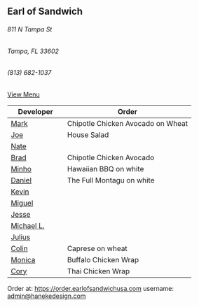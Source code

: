 ## Earl of Sandwich
###### 811 N Tampa St
###### Tampa, FL 33602
###### (813) 682-1037

[View Menu](https://www.earlofsandwichusa.com/menu/)

Developer     | Order
--------------|---------------------
[Mark](http://github.com/mark-smithtb)              | Chipotle Chicken Avocado on Wheat
[Joe](https://github.com/Montchat)                  | House Salad
[Nate](https://github.com/thunemn)                  | 
[Brad](https://github.com/bself)                    | Chipotle Chicken Avocado
[Minho](https://github.com/minhochoi)               | Hawaiian BBQ on white
[Daniel](https://github.come/dtartaglia)            | The Full Montagu on white
[Kevin]()                                           | 
[Miguel](https://github.com/MiguelBrito1086)        |         
[Jesse](https://github.com/jessecurry)              | 
[Michael L.]()                                      | 
[Julius](https://github.com/jbzozowski)             | 
[Colin](https://github.com/ColinFendrick)           | Caprese on wheat
[Monica](https://github.com/MonicaUlloa)            |Buffalo Chicken Wrap
[Cory](https://github.com/Khaladin)                 | Thai Chicken Wrap
Order at: https://order.earlofsandwichusa.com
username: admin@hanekedesign.com

